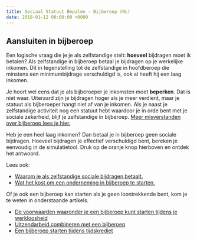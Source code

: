 ```yaml
---
title: Sociaal Statuut Bepalen - Bijberoep (NL)
date: 2018-01-12 00:00:00 +0000
---
```

## Aansluiten in bijberoep

Een logische vraag die je je als zelfstandige stelt: **hoeveel** bijdragen moet ik betalen? Als zelfstandige in bijberoep betaal je bijdragen op je werkelijke inkomen. Dit in tegenstelling tot de zelfstandige in hoofdberoep die minstens een minimumbijdrage verschuldigd is, ook al heeft hij een laag inkomen.

Je hoort wel eens dat je als bijberoeper je inkomsten moet **beperken**. Dat is niet waar. Uiteraard zijn je bijdragen hoger als je meer verdient, maar je statuut als bijberoeper hangt niet af van je inkomen.  Als je naast je zelfstandige activiteit nog een statuut hebt waardoor je in orde bent met je sociale zekerheid, blijf je zelfstandige in bijberoep. [Meer misverstanden over bijberoep lees je hier.](https://www.xerius.be/blog/veelgestelde-vragen-over-bijberoep-7-misverstanden-opgeklaard)

Heb je een heel laag inkomen? Dan betaal je in bijberoep geen sociale bijdragen. Hoeveel bijdragen je effectief verschuldigd bent, bereken je eenvoudig in de simulatietool. Druk op de oranje knop hierboven en ontdek het antwoord.

Lees ook:

* [Waarom je als zelfstandige sociale bijdragen betaalt.](http://blog.xerius.be/zelfstandigen/waarom-zelfstandige-in-bijberoep-sociale-bijdragen )
* [Wat het kost om een onderneming in bijberoep te starten.](https://www.xerius.be/blog/wat-kost-een-bijberoep)

Of je ook een bijberoep kan starten als je geen loontrekkende bent, kom je te weten in onderstaande artikels.

* [De voorwaarden waaronder je een bijberoep kunt starten tijdens je werkloosheid](https://www.xerius.be/blog/bijberoep-tijdens-werkloosheid)
* [Uitzendarbeid combineren met een bijberoep](https://www.xerius.be/blog/interim-en-bijberoep)
* [Een bijberoep starten tijdens tijdskrediet](https://www.xerius.be/blog/mag-ik-een-bijberoep-opstarten-tijdens-tijdskrediet)